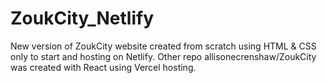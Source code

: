 # ZoukCity_Netlify
New version of ZoukCity website created from scratch using HTML &amp; CSS only to start and hosting on Netlify. Other repo allisonecrenshaw/ZoukCity was created with React using Vercel hosting. 
